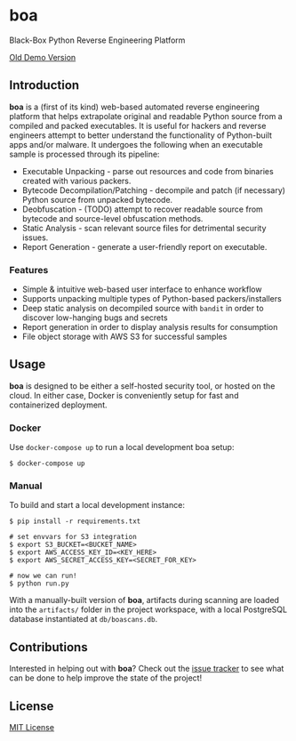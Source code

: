 # boa

Black-Box Python Reverse Engineering Platform

[Old Demo Version](http://boa.codemuch.tech)

## Introduction

__boa__ is a (first of its kind) web-based automated reverse engineering platform that helps extrapolate original and readable Python source from a compiled and packed executables. It is useful for hackers and reverse engineers attempt to better understand the functionality of Python-built apps and/or malware. It undergoes the following when an executable sample is processed through its pipeline:

* Executable Unpacking - parse out resources and code from binaries created with various packers.
* Bytecode Decompilation/Patching - decompile and patch (if necessary) Python source from unpacked bytecode.
* Deobfuscation - (TODO) attempt to recover readable source from bytecode and source-level obfuscation methods.
* Static Analysis - scan relevant source files for detrimental security issues.
* Report Generation - generate a user-friendly report on executable.

### Features

* Simple & intuitive web-based user interface to enhance workflow
* Supports unpacking multiple types of Python-based packers/installers
* Deep static analysis on decompiled source with `bandit` in order to discover low-hanging bugs and secrets
* Report generation in order to display analysis results for consumption
* File object storage with AWS S3 for successful samples

## Usage

__boa__ is designed to be either a self-hosted security tool, or hosted on the cloud. In either case, Docker is conveniently setup for fast and containerized deployment.

### Docker

Use `docker-compose up` to run a local development boa setup:

```
$ docker-compose up
```

### Manual

To build and start a local development instance:

```
$ pip install -r requirements.txt

# set envvars for S3 integration
$ export S3_BUCKET=<BUCKET_NAME>
$ export AWS_ACCESS_KEY_ID=<KEY_HERE>
$ export AWS_SECRET_ACCESS_KEY=<SECRET_FOR_KEY>

# now we can run!
$ python run.py
```

With a manually-built version of __boa__, artifacts during scanning are loaded into the `artifacts/` folder in the project workspace, with a local PostgreSQL database
instantiated at `db/boascans.db`.

## Contributions

Interested in helping out with __boa__? Check out the [issue tracker](https://github.com/ex0dus-0x/boa/issues)
to see what can be done to help improve the state of the project!

## License

[MIT License](https://codemuch.tech/license.txt)
